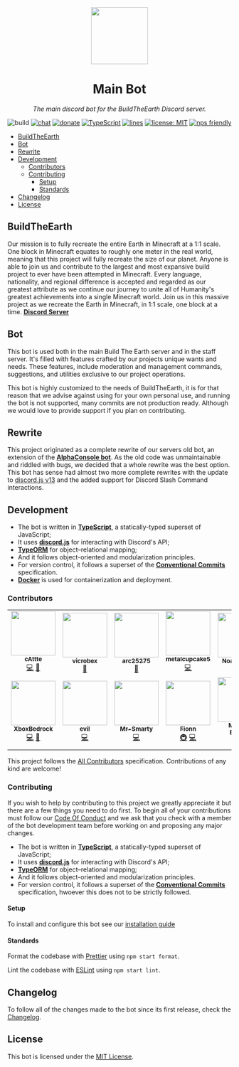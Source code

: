 <!-- markdownlint-disable -->
<div align="center">

<img width="128" src="https://buildtheearth.net/assets/img/site-logo-animated.gif" />

# Main Bot

_The main discord bot for the BuildTheEarth Discord server._

![build](https://github.com/BuildTheEarth/main-bot/actions/workflows/build.yml/badge.svg)
[![chat](https://img.shields.io/discord/706317564904472627.svg?color=768AD4&label=discord&logo=https%3A%2F%2Fdiscordapp.com%2Fassets%2F8c9701b98ad4372b58f13fd9f65f966e.svg)](https://discord.gg/buildtheearth)
[![donate](https://img.shields.io/endpoint.svg?url=https%3A%2F%2Fshieldsio-patreon.vercel.app%2Fapi%3Fusername%3Dbuildtheearth%26type%3Dpatrons&style=flat)](https://patreon.com/buildtheearth)
[![TypeScript](https://img.shields.io/badge/%3C%2F%3E-TypeScript-%230074c1.svg)](http://www.typescriptlang.org/)
[![lines](https://img.shields.io/tokei/lines/github/buildtheearth/main-bot)](https://tenor.com/view/programming-crazy-hard-typing-mad-gif-7866344)
[![license: MIT](https://img.shields.io/badge/License-MIT-yellow.svg)](https://opensource.org/licenses/MIT)
[![nps friendly](https://img.shields.io/badge/nps-friendly-blue.svg?style=flat)](https://www.npmjs.com/package/nps) 

</div>
<!-- markdownlint-restore -->

- [BuildTheEarth](#BuildTheEarth)
- [Bot](#Bot)
- [Rewrite](#Rewrite)
- [Development](#Development)
  - [Contributors](#Contributors)
  - [Contributing](#Contributing)
    - [Setup](#Setup)
    - [Standards](#Standards)
- [Changelog](#Changelog)
- [License](#License)

## BuildTheEarth

Our mission is to fully recreate the entire Earth in Minecraft at a 1:1 scale. One block in Minecraft equates to roughly one meter in the real world, meaning that this project will fully recreate the size of our planet. Anyone is able to join us and contribute to the largest and most expansive build project to ever have been attempted in Minecraft. Every language, nationality, and regional difference is accepted and regarded as our greatest attribute as we continue our journey to unite all of Humanity's greatest achievements into a single Minecraft world.
Join us in this massive project as we recreate the Earth in Minecraft, in 1:1 scale, one block at a time. [**Discord Server**][invite]

## Bot

This bot is used both in the main Build The Earth server and in the staff server. It's filled with features crafted by our projects unique wants and needs. These features, include moderation and management commands, suggestions, and utilities exclusive to our project operations.

This bot is highly customized to the needs of BuildTheEarth, it is for that reason that we advise against using for your own personal use, and running the bot is not supported, many commits are not production ready. Although we would love to provide support if you plan on contributing.

## Rewrite

This project originated as a complete rewrite of our servers old bot, an extension of the **[AlphaConsole bot][]**. As the old code was unmaintainable and riddled with bugs, we decided that a whole rewrite was the best option. This bot has sense had almost two more complete rewrites with the update to [discord.js v13][] and the added support for Discord Slash Command interactions.

## Development

- The bot is written in **[TypeScript][]**, a statically-typed superset of JavaScript;
- It uses **[discord.js][]** for interacting with Discord's API;
- **[TypeORM][]** for object–relational mapping;
- And it follows object-oriented and modularization principles.
- For version control, it follows a superset of the **[Conventional Commits][]** specification.
- **[Docker][]** is used for containerization and deployment.

### Contributors

<!-- ALL-CONTRIBUTORS-LIST:START - Do not remove or modify this section -->
<!-- prettier-ignore-start -->
<!-- markdownlint-disable -->
<table>
  <tr>
    <td align="center"><a href="https://github.com/cAttte"><img src="https://avatars0.githubusercontent.com/u/26514199?v=4?s=100" width="100px;" alt=""/><br /><sub><b>cAttte</b></sub></a><br /><a href="https://github.com/BuildTheEarth/main-bot/commits?author=cAttte" title="Code">💻</a> <a href="#projectManagement-cAttte" title="Project Management">📆</a></td>
    <td align="center"><a href="https://github.com/vicrobex"><img src="https://avatars1.githubusercontent.com/u/56770982?v=4?s=100" width="100px;" alt=""/><br /><sub><b>vicrobex</b></sub></a><br /><a href="#design-vicrobex" title="Design">🎨</a></td>
    <td align="center"><a href="https://github.com/arc25275"><img src="https://avatars2.githubusercontent.com/u/55003876?v=4?s=100" width="100px;" alt=""/><br /><sub><b>arc25275</b></sub></a><br /><a href="#ideas-arc25275" title="Ideas, Planning, & Feedback">🤔</a></td>
    <td align="center"><a href="http://sky.shiiyu.moe"><img src="https://avatars0.githubusercontent.com/u/43897385?v=4?s=100" width="100px;" alt=""/><br /><sub><b>metalcupcake5</b></sub></a><br /><a href="https://github.com/BuildTheEarth/main-bot/commits?author=metalcupcake5" title="Code">💻</a></td>
    <td align="center"><a href="http://noahhusby.com"><img src="https://avatars3.githubusercontent.com/u/32528627?v=4?s=100" width="100px;" alt=""/><br /><sub><b>Noah Husby</b></sub></a><br /><a href="#projectManagement-noahhusby" title="Project Management">📆</a></td>
    <td align="center"><a href="https://github.com/olivephio"><img src="https://avatars1.githubusercontent.com/u/76128526?v=4?s=100" width="100px;" alt=""/><br /><sub><b>olivephio</b></sub></a><br /><a href="#ideas-olivephio" title="Ideas, Planning, & Feedback">🤔</a> <a href="#design-olivephio" title="Design">🎨</a></td>
  </tr>
  <tr>
    <td align="center"><a href="https://github.com/XboxBedrock"><img src="https://avatars2.githubusercontent.com/u/68715625?v=4?s=100" width="100px;" alt=""/><br /><sub><b>XboxBedrock</b></sub></a><br /><a href="https://github.com/BuildTheEarth/main-bot/commits?author=XboxBedrock" title="Code">💻</a> <a href="https://github.com/BuildTheEarth/main-bot/commits?author=XboxBedrock" title="Documentation">📖</a></td>
    <td align="center"><a href="https://github.com/evilpauwse1"><img src="https://avatars3.githubusercontent.com/u/40669563?v=4?s=100" width="100px;" alt=""/><br /><sub><b>evil</b></sub></a><br /><a href="https://github.com/BuildTheEarth/main-bot/commits?author=evilpauwse1" title="Code">💻</a></td>
    <td align="center"><a href="https://github.com/Mr-Smarty"><img src="https://avatars0.githubusercontent.com/u/69656599?v=4?s=100" width="100px;" alt=""/><br /><sub><b>Mr-Smarty</b></sub></a><br /><a href="https://github.com/BuildTheEarth/main-bot/commits?author=Mr-Smarty" title="Code">💻</a></td>
    <td align="center"><a href="https://www.youtube.com/channel/UCxiYE392PghWtHEQaTN81oA"><img src="https://avatars.githubusercontent.com/u/53976867?v=4?s=100" width="100px;" alt=""/><br /><sub><b>Fionn</b></sub></a><br /><a href="#infra-fnionn" title="Infrastructure (Hosting, Build-Tools, etc)">🚇</a> <a href="https://github.com/BuildTheEarth/main-bot/commits?author=fnionn" title="Code">💻</a></td>
    <td align="center"><a href="https://github.com/mebrooks01"><img src="https://avatars.githubusercontent.com/u/39204478?v=4?s=100" width="100px;" alt=""/><br /><sub><b>Malachi Brooks</b></sub></a><br /><a href="https://github.com/BuildTheEarth/main-bot/commits?author=mebrooks01" title="Code">💻</a> <a href="https://github.com/BuildTheEarth/main-bot/commits?author=mebrooks01" title="Documentation">📖</a></td>
  </tr>
</table>

<!-- markdownlint-restore -->
<!-- prettier-ignore-end -->

<!-- ALL-CONTRIBUTORS-LIST:END -->

This project follows the [All Contributors][] specification. Contributions of any kind are welcome!

### Contributing

If you wish to help by contributing to this project we greatly appreciate it but there are a few things you need to do first. To begin all of your contributions must follow our [Code Of Conduct](code_of_conduct.md) and we ask that you check with a member of the bot development team before working on and proposing any major changes.

-   The bot is written in **[TypeScript][]**, a statically-typed superset of JavaScript;
-   It uses **[discord.js][]** for interacting with Discord's API;
-   **[TypeORM][]** for object–relational mapping;
-   And it follows object-oriented and modularization principles.
-   For version control, it follows a superset of the **[Conventional Commits](https://www.conventionalcommits.org/en/v1.0.0/)** specification, hwoever this does not to be strictly followed.

#### Setup

To install and configure this bot see our [installation guide](installation.md)

#### Standards

Format the codebase with [Prettier][] using `npm start format`.

Lint the codebase with [ESLint][] using `npm start lint`.

## Changelog

To follow all of the changes made to the bot since its first release, check the [Changelog](changelog.md).

## License

This bot is licensed under the [MIT License](license).

<!-- References -->

[invite]: https://discord.gg/QEkPmBy
[all contributors]: https://allcontributors.org
[alphaconsole bot]: https://github.com/AlphaConsole/AlphaConsoleBot/
[typescript]: https://www.typescriptlang.org/
[discord.js]: http://discord.js.org/
[discord.js v13]: https://github.com/discordjs/discord.js/releases?q=13
[typeorm]: https://typeorm.io/
[docker]: https://www.docker.com/
[Conventional Commits]: https://www.conventionalcommits.org/en/v1.0.0/
[pm2]: https://pm2.io/
[docker]: https://docker.com/
[prettier]: https://prettier.io/
[eslint]: https://eslint.org/
